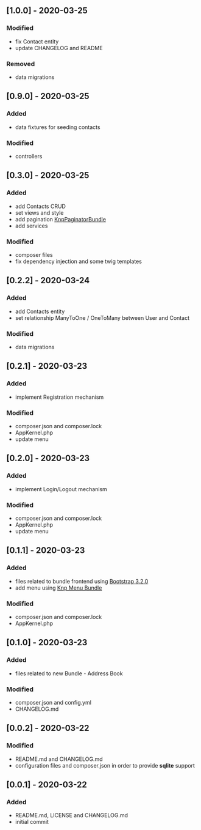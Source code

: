 ## [1.0.0] - 2020-03-25

### Modified
- fix Contact entity
- update CHANGELOG and README 

### Removed
- data migrations

## [0.9.0] - 2020-03-25

### Added
- data fixtures for seeding contacts

### Modified
- controllers

## [0.3.0] - 2020-03-25

### Added
- add Contacts CRUD
- set views and style
- add pagination [KnpPaginatorBundle][3]
- add services

### Modified
- composer files
- fix dependency injection and some twig templates

## [0.2.2] - 2020-03-24

### Added
- add Contacts entity
- set relationship ManyToOne / OneToMany between User and Contact

### Modified
- data migrations

## [0.2.1] - 2020-03-23

### Added
- implement Registration mechanism

### Modified
- composer.json and composer.lock
- AppKernel.php
- update menu

## [0.2.0] - 2020-03-23

### Added
- implement Login/Logout mechanism

### Modified
- composer.json and composer.lock
- AppKernel.php
- update menu

## [0.1.1] - 2020-03-23

### Added
- files related to bundle frontend using [Bootstrap 3.2.0][1]
- add menu using [Knp Menu Bundle][2] 

### Modified
- composer.json and composer.lock
- AppKernel.php

## [0.1.0] - 2020-03-23

### Added
- files related to new Bundle - Address Book

### Modified
- composer.json and config.yml
- CHANGELOG.md

## [0.0.2] - 2020-03-22

### Modified
- README.md and CHANGELOG.md
- configuration files and composer.json in order to provide **sqlite** support

## [0.0.1] - 2020-03-22

### Added
- README.md, LICENSE and CHANGELOG.md
- initial commit

[1]:  https://bootstrapdocs.com/v3.2.0/docs/getting-started/
[2]:  https://github.com/KnpLabs/KnpMenuBundle
[3]:  https://github.com/KnpLabs/KnpPaginatorBundle